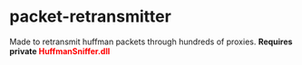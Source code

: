 # packet-retransmitter

Made to retransmit huffman packets through hundreds of proxies.
<b>Requires private <font color="red">HuffmanSniffer.dll</font></b>
